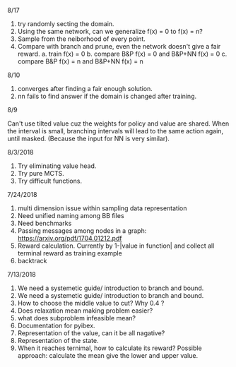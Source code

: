 8/17
1. try randomly secting the domain. 
2. Using the same network, can we generalize f(x) = 0 to f(x) = n?
3. Sample from the neiborhood of every point.
4. Compare with branch and prune, even the network doesn't give a fair reward.
    a. train f(x) = 0
    b. compare B&P f(x) = 0 and B&P+NN f(x) = 0
    c. compare B&P f(x) = n and B&P+NN f(x) = n

8/10

1. converges after finding a fair enough solution.
2. nn fails to find answer if the domain is changed after training.

8/9

Can't use tilted value cuz the weights for policy and value are shared.
When the interval is small, branching intervals will lead to the same action again, until masked. (Because the input for NN is very similar).

8/3/2018

1. Try eliminating value head.
2. Try pure MCTS. 
3. Try difficult functions.


7/24/2018
1. multi dimension issue within sampling data representation
2. Need unified naming among BB files
3. Need benchmarks
4. Passing messages among nodes in a graph: https://arxiv.org/pdf/1704.01212.pdf
5. Reward calculation. Currently by 1-|value in function| and collect all terminal reward as training example
6. backtrack


7/13/2018
1. We need a systemetic guide/ introduction to branch and bound.
2. We need a systemetic guide/ introduction to branch and bound.
3. How to choose the middle value to cut? Why 0.4 ?
4. Does relaxation mean making problem easier?
5. what does subproblem infeasible mean? 
6. Documentation for pyibex.
7. Representation of the value, can it be all nagative?
8. Representation of the state.
9. When it reaches ternimal, how to calculate its reward? Possible approach: calculate the mean give the lower and upper value.

